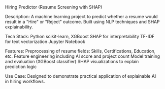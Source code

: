 Hiring Predictor (Resume Screening with SHAP)

Description:
A machine learning project to predict whether a resume would result in a "Hire" or "Reject" outcome. Built using NLP techniques and SHAP explainability.

Tech Stack:
Python
scikit-learn, XGBoost
SHAP for interpretability
TF-IDF for text vectorization
Jupyter Notebook

Features:
Preprocessing of resume fields: Skills, Certifications, Education, etc.
Feature engineering including AI score and project count
Model training and evaluation (XGBoost classifier)
SHAP visualizations to explain prediction logic

Use Case:
Designed to demonstrate practical application of explainable AI in hiring workflows.
